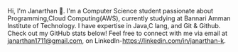 Hi, I'm Janarthan 👋. I'm a Computer Science student passionate about Programming,Cloud Computing(AWS), currently studying at Bannari Amman Institute of Technology. I have expertise in Java,C lang, and Git & Github. Check out my GitHub stats below! Feel free to connect with me via email at janarthan1711@gmail.com, on LinkedIn-https://linkedin.com/in/janarthan-k.
